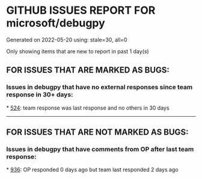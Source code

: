 
# GITHUB ISSUES REPORT FOR microsoft/debugpy


Generated on 2022-05-20 using: stale=30, all=0


Only showing items that are new to report in past 1 day(s)


## FOR ISSUES THAT ARE MARKED AS BUGS:


### Issues in debugpy that have no external responses since team response in 30+ days:


\* [524](https://github.com/microsoft/debugpy/issues/524 "Debugging on a remote machine doesn't work"): team response was last response and no others in 30 days

---

## FOR ISSUES THAT ARE NOT MARKED AS BUGS:


### Issues in debugpy that have comments from OP after last team response:


\* [936](https://github.com/microsoft/debugpy/issues/936 "Cannot remote debug Python through SSH"): OP responded 0 days ago but team last responded 2 days ago

